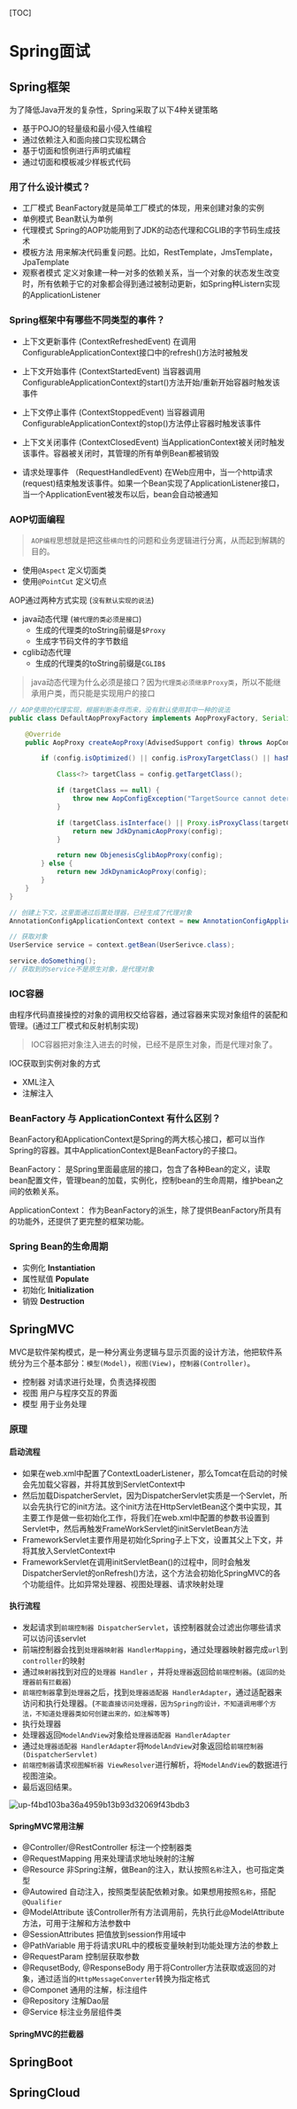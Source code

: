 [TOC]

# Spring面试

## Spring框架

为了降低Java开发的复杂性，Spring采取了以下4种关键策略

+ 基于POJO的轻量级和最小侵入性编程
+ 通过依赖注入和面向接口实现松耦合
+ 基于切面和惯例进行声明式编程
+ 通过切面和模板减少样板式代码

### 用了什么设计模式？

+ 工厂模式
    BeanFactory就是简单工厂模式的体现，用来创建对象的实例
+ 单例模式
    Bean默认为单例
+ 代理模式
    Spring的AOP功能用到了JDK的动态代理和CGLIB的字节码生成技术
+ 模板方法
    用来解决代码重复问题。比如，RestTemplate，JmsTemplate，JpaTemplate
+ 观察者模式
    定义对象建一种一对多的依赖关系，当一个对象的状态发生改变时，所有依赖于它的对象都会得到通过被制动更新，如Spring种Listern实现的ApplicationListener

### Spring框架中有哪些不同类型的事件？

+ 上下文更新事件 (ContextRefreshedEvent)
    在调用ConfigurableApplicationContext接口中的refresh()方法时被触发

+ 上下文开始事件 (ContextStartedEvent)
    当容器调用ConfigurableApplicationContext的start()方法开始/重新开始容器时触发该事件

+ 上下文停止事件 (ContextStoppedEvent)
    当容器调用ConfigurableApplicationContext的stop()方法停止容器时触发该事件

+ 上下文关闭事件 (ContextClosedEvent)
    当ApplicationContext被关闭时触发该事件。容器被关闭时，其管理的所有单例Bean都被销毁

+ 请求处理事件 （RequestHandledEvent)
    在Web应用中，当一个http请求(request)结束触发该事件。如果一个Bean实现了ApplicationListener接口，当一个ApplicationEvent被发布以后，bean会自动被通知

### AOP切面编程

> `AOP编程`思想就是把这些`横向性`的问题和业务逻辑进行分离，从而起到解耦的目的。

+ 使用`@Aspect` 定义切面类
+ 使用`@PointCut` 定义切点

AOP通过两种方式实现 (`没有默认实现的说法`)
+ java动态代理 (`被代理的类必须是接口`)
    + 生成的代理类的toString前缀是`$Proxy`
    + 生成字节码文件的字节数组
+ cglib动态代理
    + 生成的代理类的toString前缀是`CGLIB$`

> java动态代理为什么必须是接口？因为`代理类必须继承Proxy类`，所以不能继承用户类，而只能是实现用户的接口

```java
// AOP使用的代理实现，根据判断条件而来，没有默认使用其中一种的说法
public class DefaultAopProxyFactory implements AopProxyFactory, Serializable {

    @Override
    public AopProxy createAopProxy(AdvisedSupport config) throws AopConfigException {

        if (config.isOptimized() || config.isProxyTargetClass() || hasNoUserSuppliedProxyInterfaces(config)) {

            Class<?> targetClass = config.getTargetClass();

            if (targetClass == null) {
                throw new AopConfigException("TargetSource cannot determine target class: Either an interface or a target is required for proxy creation")
            }

            if (targetClass.isInterface() || Proxy.isProxyClass(targetClass)) {
                return new JdkDynamicAopProxy(config);
            }

            return new ObjenesisCglibAopProxy(config);
        } else {
            return new JdkDynamicAopProxy(config);
        }
    }
}
```

```java
// 创建上下文，这里面通过后置处理器，已经生成了代理对象
AnnotationConfigApplicationContext context = new AnnotationConfigApplicatonContext(...);

// 获取对象
UserService service = context.getBean(UserSerivce.class);

service.doSomething();
// 获取到的service不是原生对象，是代理对象
```


### IOC容器

由程序代码直接操控的对象的调用权交给容器，通过容器来实现对象组件的装配和管理。(通过工厂模式和反射机制实现)

> IOC容器把对象注入进去的时候，已经不是原生对象，而是代理对象了。

IOC获取到实例对象的方式
+ XML注入
+ 注解注入

### BeanFactory 与 ApplicationContext 有什么区别？

BeanFactory和ApplicationContext是Spring的两大核心接口，都可以当作Spring的容器。其中ApplicationContext是BeanFactory的子接口。

BeanFactory： 是Spring里面最底层的接口，包含了各种Bean的定义，读取bean配置文件，管理bean的加载，实例化，控制bean的生命周期，维护bean之间的依赖关系。

ApplicationContext： 作为BeanFactory的派生，除了提供BeanFactory所具有的功能外，还提供了更完整的框架功能。

### Spring Bean的生命周期

+ 实例化 **Instantiation**
+ 属性赋值 **Populate**
+ 初始化 **Initialization**
+ 销毁 **Destruction**



## SpringMVC
MVC是软件架构模式，是一种分离业务逻辑与显示页面的设计方法，他把软件系统分为三个基本部分：`模型(Model)`，`视图(View)`，`控制器(Controller)`。

+ 控制器
	对请求进行处理，负责选择视图
+ 视图
	用户与程序交互的界面
+ 模型
	用于业务处理

### 原理

#### 启动流程

+ 如果在web.xml中配置了ContextLoaderListener，那么Tomcat在启动的时候会先加载父容器，并将其放到ServletContext中
+ 然后加载DispatcherServlet，因为DispatcherServlet实质是一个Servlet，所以会先执行它的init方法。这个init方法在HttpServletBean这个类中实现，其主要工作是做一些初始化工作，将我们在web.xml中配置的参数书设置到Servlet中，然后再触发FrameWorkServlet的initServletBean方法
+ FrameworkServlet主要作用是初始化Spring子上下文，设置其父上下文，并将其放入ServletContext中
+ FrameworkServlet在调用initServletBean()的过程中，同时会触发DispatcherServlet的onRefresh()方法，这个方法会初始化SpringMVC的各个功能组件。比如异常处理器、视图处理器、请求映射处理

#### 执行流程

+ 发起请求到`前端控制器 DispatcherServlet`，该控制器就会过滤出你哪些请求可以访问该servlet
+ 前端控制器会找到`处理器映射器 HandlerMapping`，通过处理器映射器完成`url`到`controller`的映射
+ 通过`映射器`找到对应的`处理器 Handler` ，并将`处理器`返回给`前端控制器`。(`返回的处理器前有拦截器`)
+ `前端控制器`拿到`处理器`之后，找到`处理器适配器 HandlerAdapter`，通过适配器来访问和执行处理器。(`不能直接访问处理器，因为Spring的设计，不知道调用哪个方法，不知道处理器类如何创建出来的，如注解等等`)
+  执行处理器
+ 处理器返回`ModelAndView`对象给`处理器适配器 HandlerAdapter`
+ 通过`处理器适配器 HandlerAdapter`将`ModelAndView`对象返回给`前端控制器(DispatcherServlet)`
+ `前端控制器`请求`视图解析器 ViewResolver`进行解析，将`ModelAndView`的数据进行视图渲染。
+ 最后返回结果。

![up-f4bd103ba36a4959b13b93d32069f43bdb3](../images/up-f4bd103ba36a4959b13b93d32069f43bdb3.png)

#### SpringMVC常用注解

+ @Controller/@RestController 标注一个控制器类
+ @RequestMapping 用来处理请求地址映射的注解
+ @Resource 非Spring注解，做Bean的注入，默认按照`名称`注入，也可指定类型
+ @Autowired 自动注入，按照类型装配依赖对象。如果想用按照`名称`，搭配`@Qualifier`
+ @ModelAttribute 该Controller所有方法调用前，先执行此@ModelAttribute方法，可用于注解和方法参数中
+ @SessionAttributes 把值放到session作用域中
+ @PathVariable 用于将请求URL中的模板变量映射到功能处理方法的参数上
+ @RequestParam 控制层获取参数
+ @RequsetBody, @ResponseBody 用于将Controller方法获取或返回的对象，通过适当的`HttpMessageConverter`转换为指定格式
+ @Componet 通用的注解，标注组件
+ @Repository 注解Dao层
+ @Service 标注业务层组件类





#### SpringMVC的拦截器


## SpringBoot



## SpringCloud






